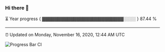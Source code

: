 ### Hi there 👋

⏳ Year progress { ▓▓▓▓▓▓▓▓▓▓▓▓▓▓▓▓▓▓▓▓▓▓▓▓▓▓░░░░ } 87.44 %

---

⏰ Updated on Monday, November 16, 2020, 12:44 AM UTC

![Progress Bar CI](https://github.com/arthurbuhl/arthurbuhl/workflows/Progress%20Bar%20CI/badge.svg)
